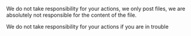 We do not take responsibility for your actions, we only post files, we are absolutely not responsible for the content of the file.

We do not take responsibility for your actions if you are in trouble